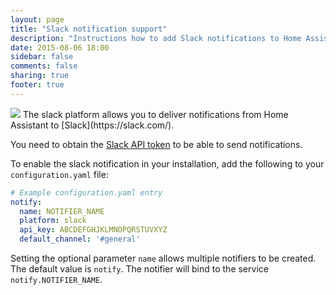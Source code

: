 ```yaml
---
layout: page
title: "Slack notification support"
description: "Instructions how to add Slack notifications to Home Assistant."
date: 2015-08-06 18:00
sidebar: false
comments: false
sharing: true
footer: true
---
```


<img src='/images/supported_brands/slack.png' class='brand pull-right' />
The slack platform allows you to deliver notifications from Home Assistant to [Slack](https://slack.com/).

You need to obtain the [Slack API token](https://api.slack.com/web?sudo=1) to be able to send notifications.

To enable the slack notification in your installation, add the following to your `configuration.yaml` file:

```yaml
# Example configuration.yaml entry
notify:
  name: NOTIFIER_NAME
  platform: slack
  api_key: ABCDEFGHJKLMNOPQRSTUVXYZ
  default_channel: '#general'
```

Setting the optional parameter `name` allows multiple notifiers to be created.
The default value is `notify`. The notifier will bind to the service
`notify.NOTIFIER_NAME`.
